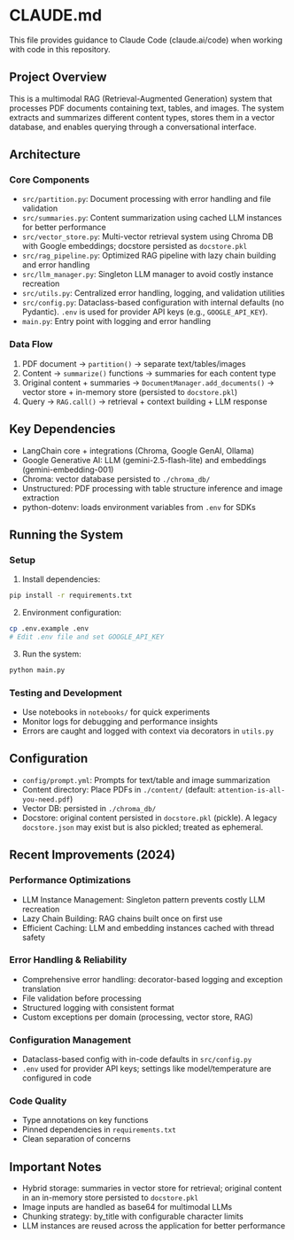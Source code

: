 # CLAUDE.md

This file provides guidance to Claude Code (claude.ai/code) when working with code in this repository.

## Project Overview

This is a multimodal RAG (Retrieval-Augmented Generation) system that processes PDF documents containing text, tables, and images. The system extracts and summarizes different content types, stores them in a vector database, and enables querying through a conversational interface.

## Architecture

### Core Components

- `src/partition.py`: Document processing with error handling and file validation
- `src/summaries.py`: Content summarization using cached LLM instances for better performance
- `src/vector_store.py`: Multi-vector retrieval system using Chroma DB with Google embeddings; docstore persisted as `docstore.pkl`
- `src/rag_pipeline.py`: Optimized RAG pipeline with lazy chain building and error handling
- `src/llm_manager.py`: Singleton LLM manager to avoid costly instance recreation
- `src/utils.py`: Centralized error handling, logging, and validation utilities
- `src/config.py`: Dataclass-based configuration with internal defaults (no Pydantic). `.env` is used for provider API keys (e.g., `GOOGLE_API_KEY`).
- `main.py`: Entry point with logging and error handling

### Data Flow

1. PDF document → `partition()` → separate text/tables/images
2. Content → `summarize()` functions → summaries for each content type
3. Original content + summaries → `DocumentManager.add_documents()` → vector store + in-memory store (persisted to `docstore.pkl`)
4. Query → `RAG.call()` → retrieval + context building + LLM response

## Key Dependencies

- LangChain core + integrations (Chroma, Google GenAI, Ollama)
- Google Generative AI: LLM (gemini-2.5-flash-lite) and embeddings (gemini-embedding-001)
- Chroma: vector database persisted to `./chroma_db/`
- Unstructured: PDF processing with table structure inference and image extraction
- python-dotenv: loads environment variables from `.env` for SDKs

## Running the System

### Setup
1. Install dependencies:
```bash
pip install -r requirements.txt
```

2. Environment configuration:
```bash
cp .env.example .env
# Edit .env file and set GOOGLE_API_KEY
```

3. Run the system:
```bash
python main.py
```

### Testing and Development
- Use notebooks in `notebooks/` for quick experiments
- Monitor logs for debugging and performance insights
- Errors are caught and logged with context via decorators in `utils.py`

## Configuration

- `config/prompt.yml`: Prompts for text/table and image summarization
- Content directory: Place PDFs in `./content/` (default: `attention-is-all-you-need.pdf`)
- Vector DB: persisted in `./chroma_db/`
- Docstore: original content persisted in `docstore.pkl` (pickle). A legacy `docstore.json` may exist but is also pickled; treated as ephemeral.

## Recent Improvements (2024)

### Performance Optimizations
- LLM Instance Management: Singleton pattern prevents costly LLM recreation
- Lazy Chain Building: RAG chains built once on first use
- Efficient Caching: LLM and embedding instances cached with thread safety

### Error Handling & Reliability
- Comprehensive error handling: decorator-based logging and exception translation
- File validation before processing
- Structured logging with consistent format
- Custom exceptions per domain (processing, vector store, RAG)

### Configuration Management
- Dataclass-based config with in-code defaults in `src/config.py`
- `.env` used for provider API keys; settings like model/temperature are configured in code

### Code Quality
- Type annotations on key functions
- Pinned dependencies in `requirements.txt`
- Clean separation of concerns

## Important Notes

- Hybrid storage: summaries in vector store for retrieval; original content in an in-memory store persisted to `docstore.pkl`
- Image inputs are handled as base64 for multimodal LLMs
- Chunking strategy: by_title with configurable character limits
- LLM instances are reused across the application for better performance
